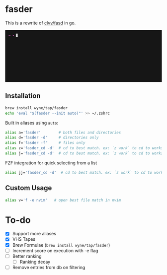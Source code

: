 # fasder

This is a rewrite of [clvv/fasd](http://github.com/clvv/fasd) in go.

![Demo](./demo.gif)

## Installation

```bash
brew install wyne/tap/fasder
echo 'eval "$(fasder --init auto)"' >> ~/.zshrc
```

Built in aliases using `auto`:

```bash
alias a='fasder'        # both files and directories
alias d='fasder -d'     # directories only
alias f='fasder -f'     # files only
alias z='fasder_cd -d'  # cd to best match. ex: `z work` to cd to workspace
alias j='fasder_cd -d'  # cd to best match. ex: `z work` to cd to workspace
```

FZF integration for quick selecting from a list

```bash
alias jj='fasder_cd -d'  # cd to best match. ex: `z work` to cd to workspace
```

## Custom Usage

```bash
alias v='f -e nvim'   # open best file match in nvim
```

# To-do

- [x] Support more aliases
- [x] VHS Tapes
- [x] Brew Formulae (`brew install wyne/tap/fasder`)
- [ ] Increment score on execution with -e flag
- [ ] Better ranking
  - [ ] Ranking decay
- [ ] Remove entries from db on filtering
